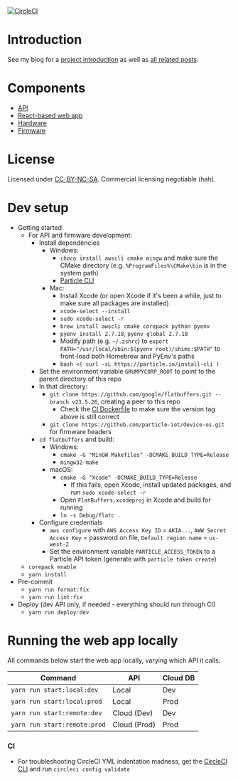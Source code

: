 [![CircleCI](https://circleci.com/gh/rgiese/warm-and-fuzzy/tree/master.svg?style=shield)](https://circleci.com/gh/rgiese/warm-and-fuzzy/tree/master)

# Introduction

See my blog for a [project introduction](https://www.grumpycorp.com/posts/warm-and-fuzzy/intro/)
as well as [all related posts](https://www.grumpycorp.com/tags/posts/warm-and-fuzzy).

# Components

- [API](packages/api/README.md)
- [React-based web app](packages/webapp/README.md)
- [Hardware](hardware/README.md)
- [Firmware](packages/firmware/README.md)

# License

Licensed under [CC-BY-NC-SA](LICENSE.md). Commercial licensing negotiable (hah).

# Dev setup

- Getting started
  - For API and firmware development:
    - Install dependencies
      - Windows:
        - `choco install awscli cmake mingw` and make sure the CMake directory (e.g. `%ProgramFiles%\CMake\bin` is in the system path)
        - [Particle CLI](https://docs.particle.io/tutorials/developer-tools/cli/)
      - Mac:
        - Install Xcode (or open Xcode if it's been a while, just to make sure all packages are installed)
        - `xcode-select --install`
        - `sudo xcode-select -r`
        - `brew install awscli cmake corepack python pyenv`
        - `pyenv install 2.7.18`, `pyenv global 2.7.18`
        - Modify path (e.g. `~/.zshrc`) to `export PATH="/usr/local/sbin:$(pyenv root)/shims:$PATH"` to front-load both Homebrew and PyEnv's paths
        - `bash <( curl -sL https://particle.io/install-cli )`
    - Set the environment variable `GRUMPYCORP_ROOT` to point to the parent directory of this repo
    - In that directory:
      - `git clone https://github.com/google/flatbuffers.git --branch v23.5.26`, creating a peer to this repo
        - Check the [CI Dockerfile](https://github.com/rgiese/warm-and-fuzzy-ci-images/blob/master/Dockerfile) to make sure the version tag above is still correct
      - `git clone https://github.com/particle-iot/device-os.git` for firmware headers
    - `cd flatbuffers` and build:
      - Windows:
        - `cmake -G "MinGW Makefiles" -DCMAKE_BUILD_TYPE=Release`
        - `mingw32-make`
      - macOS:
        - `cmake -G "Xcode" -DCMAKE_BUILD_TYPE=Release`
          - If this fails, open Xcode, install updated packages, and run `sudo xcode-select -r`
        - Open `FlatBuffers.xcodeproj` in Xcode and build for running
        - `ln -s Debug/flatc .`
    - Configure credentials
      - `aws configure` with `AWS Access Key ID` = `AKIA...`, `AWW Secret Access Key` = password on file, `Default region name` = `us-west-2`
      - Set the environment variable `PARTICLE_ACCESS_TOKEN` to a Particle API token (generate with `particle token create`)
  - `corepack enable`
  - `yarn install`
- Pre-commit
  - `yarn run format:fix`
  - `yarn run lint:fix`
- Deploy (dev API only, if needed - everything should run through CI)
  - `yarn run deploy:dev`

# Running the web app locally

All commands below start the web app locally, varying which API it calls:

| Command                      | API          | Cloud DB |
| ---------------------------- | ------------ | -------- |
| `yarn run start:local:dev`   | Local        | Dev      |
| `yarn run start:local:prod`  | Local        | Prod     |
| `yarn run start:remote:dev`  | Cloud (Dev)  | Dev      |
| `yarn run start:remote:prod` | Cloud (Prod) | Prod     |

### CI

- For troubleshooting CircleCI YML indentation madness, get the [CircleCI CLI](https://circleci.com/docs/2.0/local-cli/) and run `circleci config validate`
